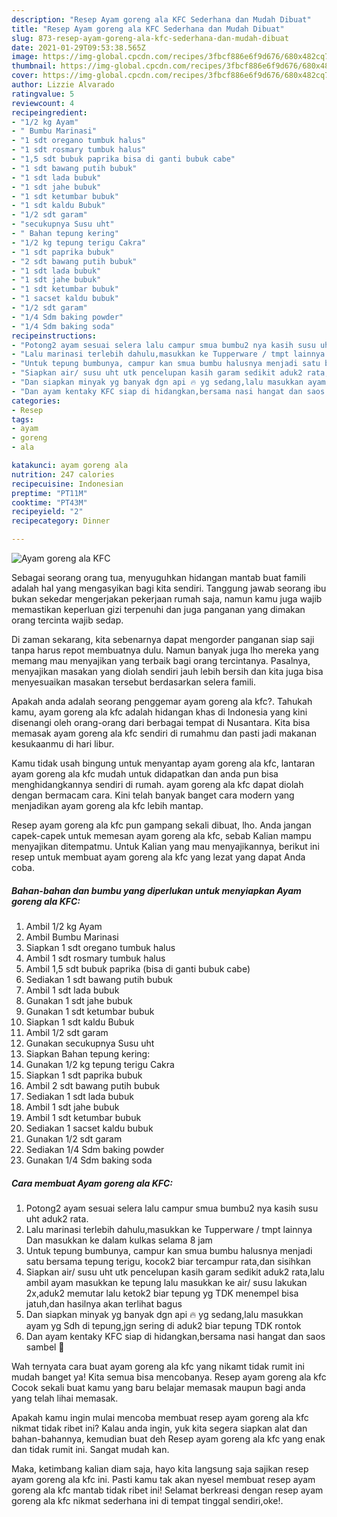```yaml
---
description: "Resep Ayam goreng ala KFC Sederhana dan Mudah Dibuat"
title: "Resep Ayam goreng ala KFC Sederhana dan Mudah Dibuat"
slug: 873-resep-ayam-goreng-ala-kfc-sederhana-dan-mudah-dibuat
date: 2021-01-29T09:53:38.565Z
image: https://img-global.cpcdn.com/recipes/3fbcf886e6f9d676/680x482cq70/ayam-goreng-ala-kfc-foto-resep-utama.jpg
thumbnail: https://img-global.cpcdn.com/recipes/3fbcf886e6f9d676/680x482cq70/ayam-goreng-ala-kfc-foto-resep-utama.jpg
cover: https://img-global.cpcdn.com/recipes/3fbcf886e6f9d676/680x482cq70/ayam-goreng-ala-kfc-foto-resep-utama.jpg
author: Lizzie Alvarado
ratingvalue: 5
reviewcount: 4
recipeingredient:
- "1/2 kg Ayam"
- " Bumbu Marinasi"
- "1 sdt oregano tumbuk halus"
- "1 sdt rosmary tumbuk halus"
- "1,5 sdt bubuk paprika bisa di ganti bubuk cabe"
- "1 sdt bawang putih bubuk"
- "1 sdt lada bubuk"
- "1 sdt jahe bubuk"
- "1 sdt ketumbar bubuk"
- "1 sdt kaldu Bubuk"
- "1/2 sdt garam"
- "secukupnya Susu uht"
- " Bahan tepung kering"
- "1/2 kg tepung terigu Cakra"
- "1 sdt paprika bubuk"
- "2 sdt bawang putih bubuk"
- "1 sdt lada bubuk"
- "1 sdt jahe bubuk"
- "1 sdt ketumbar bubuk"
- "1 sacset kaldu bubuk"
- "1/2 sdt garam"
- "1/4 Sdm baking powder"
- "1/4 Sdm baking soda"
recipeinstructions:
- "Potong2 ayam sesuai selera lalu campur smua bumbu2 nya kasih susu uht aduk2 rata."
- "Lalu marinasi terlebih dahulu,masukkan ke Tupperware / tmpt lainnya Dan masukkan ke dalam kulkas selama 8 jam"
- "Untuk tepung bumbunya, campur kan smua bumbu halusnya menjadi satu bersama tepung terigu, kocok2 biar tercampur rata,dan sisihkan"
- "Siapkan air/ susu uht utk pencelupan kasih garam sedikit aduk2 rata,lalu ambil ayam masukkan ke tepung lalu masukkan ke air/ susu lakukan 2x,aduk2 memutar lalu ketok2 biar tepung yg TDK menempel bisa jatuh,dan hasilnya akan terlihat bagus"
- "Dan siapkan minyak yg banyak dgn api 🔥 yg sedang,lalu masukkan ayam yg Sdh di tepung,jgn sering di aduk2 biar tepung TDK rontok"
- "Dan ayam kentaky KFC siap di hidangkan,bersama nasi hangat dan saos sambel 🤗"
categories:
- Resep
tags:
- ayam
- goreng
- ala

katakunci: ayam goreng ala 
nutrition: 247 calories
recipecuisine: Indonesian
preptime: "PT11M"
cooktime: "PT43M"
recipeyield: "2"
recipecategory: Dinner

---
```



![Ayam goreng ala KFC](https://img-global.cpcdn.com/recipes/3fbcf886e6f9d676/680x482cq70/ayam-goreng-ala-kfc-foto-resep-utama.jpg)

Sebagai seorang orang tua, menyuguhkan hidangan mantab buat famili adalah hal yang mengasyikan bagi kita sendiri. Tanggung jawab seorang ibu bukan sekedar mengerjakan pekerjaan rumah saja, namun kamu juga wajib memastikan keperluan gizi terpenuhi dan juga panganan yang dimakan orang tercinta wajib sedap.

Di zaman  sekarang, kita sebenarnya dapat mengorder panganan siap saji tanpa harus repot membuatnya dulu. Namun banyak juga lho mereka yang memang mau menyajikan yang terbaik bagi orang tercintanya. Pasalnya, menyajikan masakan yang diolah sendiri jauh lebih bersih dan kita juga bisa menyesuaikan masakan tersebut berdasarkan selera famili. 



Apakah anda adalah seorang penggemar ayam goreng ala kfc?. Tahukah kamu, ayam goreng ala kfc adalah hidangan khas di Indonesia yang kini disenangi oleh orang-orang dari berbagai tempat di Nusantara. Kita bisa memasak ayam goreng ala kfc sendiri di rumahmu dan pasti jadi makanan kesukaanmu di hari libur.

Kamu tidak usah bingung untuk menyantap ayam goreng ala kfc, lantaran ayam goreng ala kfc mudah untuk didapatkan dan anda pun bisa menghidangkannya sendiri di rumah. ayam goreng ala kfc dapat diolah dengan bermacam cara. Kini telah banyak banget cara modern yang menjadikan ayam goreng ala kfc lebih mantap.

Resep ayam goreng ala kfc pun gampang sekali dibuat, lho. Anda jangan capek-capek untuk memesan ayam goreng ala kfc, sebab Kalian mampu menyajikan ditempatmu. Untuk Kalian yang mau menyajikannya, berikut ini resep untuk membuat ayam goreng ala kfc yang lezat yang dapat Anda coba.

<!--inarticleads1-->

##### Bahan-bahan dan bumbu yang diperlukan untuk menyiapkan Ayam goreng ala KFC:

1. Ambil 1/2 kg Ayam
1. Ambil  Bumbu Marinasi
1. Siapkan 1 sdt oregano tumbuk halus
1. Ambil 1 sdt rosmary tumbuk halus
1. Ambil 1,5 sdt bubuk paprika (bisa di ganti bubuk cabe)
1. Sediakan 1 sdt bawang putih bubuk
1. Ambil 1 sdt lada bubuk
1. Gunakan 1 sdt jahe bubuk
1. Gunakan 1 sdt ketumbar bubuk
1. Siapkan 1 sdt kaldu Bubuk
1. Ambil 1/2 sdt garam
1. Gunakan secukupnya Susu uht
1. Siapkan  Bahan tepung kering:
1. Gunakan 1/2 kg tepung terigu Cakra
1. Siapkan 1 sdt paprika bubuk
1. Ambil 2 sdt bawang putih bubuk
1. Sediakan 1 sdt lada bubuk
1. Ambil 1 sdt jahe bubuk
1. Ambil 1 sdt ketumbar bubuk
1. Sediakan 1 sacset kaldu bubuk
1. Gunakan 1/2 sdt garam
1. Sediakan 1/4 Sdm baking powder
1. Gunakan 1/4 Sdm baking soda




<!--inarticleads2-->

##### Cara membuat Ayam goreng ala KFC:

1. Potong2 ayam sesuai selera lalu campur smua bumbu2 nya kasih susu uht aduk2 rata.
1. Lalu marinasi terlebih dahulu,masukkan ke Tupperware / tmpt lainnya Dan masukkan ke dalam kulkas selama 8 jam
1. Untuk tepung bumbunya, campur kan smua bumbu halusnya menjadi satu bersama tepung terigu, kocok2 biar tercampur rata,dan sisihkan
1. Siapkan air/ susu uht utk pencelupan kasih garam sedikit aduk2 rata,lalu ambil ayam masukkan ke tepung lalu masukkan ke air/ susu lakukan 2x,aduk2 memutar lalu ketok2 biar tepung yg TDK menempel bisa jatuh,dan hasilnya akan terlihat bagus
1. Dan siapkan minyak yg banyak dgn api 🔥 yg sedang,lalu masukkan ayam yg Sdh di tepung,jgn sering di aduk2 biar tepung TDK rontok
1. Dan ayam kentaky KFC siap di hidangkan,bersama nasi hangat dan saos sambel 🤗




Wah ternyata cara buat ayam goreng ala kfc yang nikamt tidak rumit ini mudah banget ya! Kita semua bisa mencobanya. Resep ayam goreng ala kfc Cocok sekali buat kamu yang baru belajar memasak maupun bagi anda yang telah lihai memasak.

Apakah kamu ingin mulai mencoba membuat resep ayam goreng ala kfc nikmat tidak ribet ini? Kalau anda ingin, yuk kita segera siapkan alat dan bahan-bahannya, kemudian buat deh Resep ayam goreng ala kfc yang enak dan tidak rumit ini. Sangat mudah kan. 

Maka, ketimbang kalian diam saja, hayo kita langsung saja sajikan resep ayam goreng ala kfc ini. Pasti kamu tak akan nyesel membuat resep ayam goreng ala kfc mantab tidak ribet ini! Selamat berkreasi dengan resep ayam goreng ala kfc nikmat sederhana ini di tempat tinggal sendiri,oke!.

